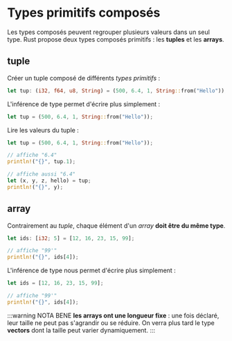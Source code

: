 # Types primitifs composés

<Avertissement />

Les types composés peuvent regrouper plusieurs valeurs dans un seul type. Rust propose deux types composés primitifs : les **tuples** et les **arrays**.

## tuple

Créer un tuple composé de différents _types primitifs_ :

```rust
let tup: (i32, f64, u8, String) = (500, 6.4, 1, String::from("Hello"));
```

L'inférence de type permet d'écrire plus simplement :

```rust
let tup = (500, 6.4, 1, String::from("Hello"));
```

Lire les valeurs du tuple :

```rust
let tup = (500, 6.4, 1, String::from("Hello"));

// affiche "6.4"
println!("{}", tup.1);

// affiche aussi "6.4"
let (x, y, z, hello) = tup;
println!("{}", y);
```

## array

Contrairement au _tuple_, chaque élément d'un _array_ **doit être du même type**.

```rust
let ids: [i32; 5] = [12, 16, 23, 15, 99];

// affiche "99'"
println!("{}", ids[4]);
```

L'inférence de type nous permet d'écrire plus simplement :

```rust
let ids = [12, 16, 23, 15, 99];

// affiche "99'"
println!("{}", ids[4]);
```

:::warning NOTA BENE
**les arrays ont une longueur fixe** : une fois déclaré, leur taille ne peut pas s'agrandir ou se réduire. On verra plus tard le type **vectors** dont la taille peut varier dynamiquement.
:::
